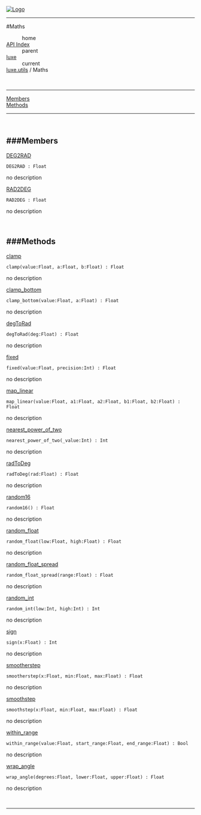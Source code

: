 
[![Logo](../../../images/logo.png)](../../../index.html)

---

#Maths


&emsp;&emsp;&emsp;home   
[API Index](../../../api/index.html#luxe.utils)   
&emsp;&emsp;&emsp;parent    
[luxe](../)     
&emsp;&emsp;&emsp;current    
[luxe.utils](./) / Maths

<br/>

---


[Members](#Members)   
[Methods](#Methods)   


---

&nbsp;   

<a class="lift" name="Members" ></a>
###Members   
---
<a class="lift" name="DEG2RAD" href="#DEG2RAD">DEG2RAD</a>



`DEG2RAD : Float`

<span class="small_desc_flat"> no description </span>   

<a class="lift" name="RAD2DEG" href="#RAD2DEG">RAD2DEG</a>



`RAD2DEG : Float`

<span class="small_desc_flat"> no description </span>   

&nbsp;   

<a class="lift" name="Methods" ></a>
###Methods   
---
<a class="lift" name="clamp" href="#clamp">clamp</a>



`clamp(value:Float, a:Float, b:Float) : Float`

<span class="small_desc_flat"> no description </span>   

<a class="lift" name="clamp_bottom" href="#clamp_bottom">clamp_bottom</a>



`clamp_bottom(value:Float, a:Float) : Float`

<span class="small_desc_flat"> no description </span>   

<a class="lift" name="degToRad" href="#degToRad">degToRad</a>



`degToRad(deg:Float) : Float`

<span class="small_desc_flat"> no description </span>   

<a class="lift" name="fixed" href="#fixed">fixed</a>



`fixed(value:Float, precision:Int) : Float`

<span class="small_desc_flat"> no description </span>   

<a class="lift" name="map_linear" href="#map_linear">map_linear</a>



`map_linear(value:Float, a1:Float, a2:Float, b1:Float, b2:Float) : Float`

<span class="small_desc_flat"> no description </span>   

<a class="lift" name="nearest_power_of_two" href="#nearest_power_of_two">nearest_power_of_two</a>



`nearest_power_of_two(_value:Int) : Int`

<span class="small_desc_flat"> no description </span>   

<a class="lift" name="radToDeg" href="#radToDeg">radToDeg</a>



`radToDeg(rad:Float) : Float`

<span class="small_desc_flat"> no description </span>   

<a class="lift" name="random16" href="#random16">random16</a>



`random16() : Float`

<span class="small_desc_flat"> no description </span>   

<a class="lift" name="random_float" href="#random_float">random_float</a>



`random_float(low:Float, high:Float) : Float`

<span class="small_desc_flat"> no description </span>   

<a class="lift" name="random_float_spread" href="#random_float_spread">random_float_spread</a>



`random_float_spread(range:Float) : Float`

<span class="small_desc_flat"> no description </span>   

<a class="lift" name="random_int" href="#random_int">random_int</a>



`random_int(low:Int, high:Int) : Int`

<span class="small_desc_flat"> no description </span>   

<a class="lift" name="sign" href="#sign">sign</a>



`sign(x:Float) : Int`

<span class="small_desc_flat"> no description </span>   

<a class="lift" name="smootherstep" href="#smootherstep">smootherstep</a>



`smootherstep(x:Float, min:Float, max:Float) : Float`

<span class="small_desc_flat"> no description </span>   

<a class="lift" name="smoothstep" href="#smoothstep">smoothstep</a>



`smoothstep(x:Float, min:Float, max:Float) : Float`

<span class="small_desc_flat"> no description </span>   

<a class="lift" name="within_range" href="#within_range">within_range</a>



`within_range(value:Float, start_range:Float, end_range:Float) : Bool`

<span class="small_desc_flat"> no description </span>   

<a class="lift" name="wrap_angle" href="#wrap_angle">wrap_angle</a>



`wrap_angle(degrees:Float, lower:Float, upper:Float) : Float`

<span class="small_desc_flat"> no description </span>   



&nbsp;
&nbsp;
&nbsp;

---  


&nbsp;   
&nbsp;   